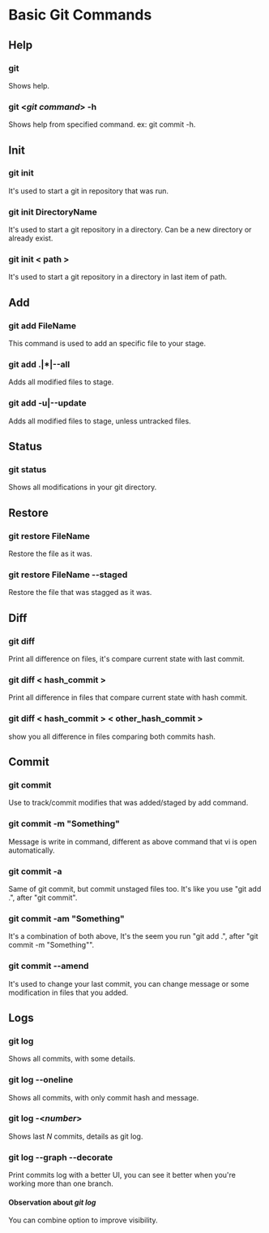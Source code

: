 # Basic Git Commands

## Help
### git
Shows help.

### git <_git command_> -h
Shows help from specified command. ex: git commit -h.

## Init
### git init
It's used to start a git in repository that was run.

### git init DirectoryName
It's used to start a git repository in a directory. Can be a new directory or already exist.

### git init < path >
It's used to start a git repository in a directory in last item of path.

## Add
### git add FileName
This command is used to add an specific file to your stage.

### git add .|*|--all
Adds all modified files to stage.

### git add -u|--update
Adds all modified files to stage, unless untracked files.

## Status
### git status
Shows all modifications in your git directory.

## Restore
### git restore FileName
Restore the file as it was.

### git restore FileName --staged
Restore the file that was stagged as it was.

## Diff
### git diff
Print all difference on files, it's compare current state with last commit.

### git diff < hash_commit >
Print all difference in files that compare current state with hash commit.

### git diff < hash_commit > < other_hash_commit >
show you all difference in files comparing both commits hash.

## Commit
### git commit
Use to track/commit modifies that was added/staged by add command.

### git commit -m "Something"
Message is write in command, different as above command that vi is open automatically.

### git commit -a
Same of git commit, but commit unstaged files too. It's like you use "git add .", after "git commit".

### git commit -am "Something"
It's a combination of both above, It's the seem you run "git add .", after "git commit -m "Something"".

### git commit --amend
It's used to change your last commit, you can change message or some modification in files that you added.

## Logs
### git log
Shows all commits, with some details.

### git log --oneline
Shows all commits, with only commit hash and message.

### git log -<_number_>
Shows last _N_ commits, details as git log.

### git log --graph --decorate
Print commits log with a better UI, you can see it better when you're working more than one branch.

#### Observation about _git log_
You can combine option to improve visibility.